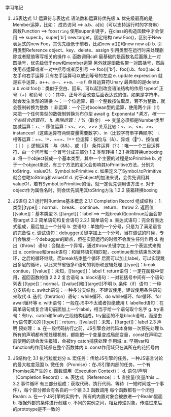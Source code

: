 学习笔记

1. JS表达式
    1.1 运算符与表达式
        语法数和运算符优先级
        a. 优先级最高的是Member运算，比如：
            成员访问 ==> a.b、a[b]（可以支持运行时的字符串）
            函数Function ==> foo`string`
            使用super关键字，在class的构造函数中才会使用 ==> super.b，super['b']
            new.target，固定结构
            new Foo()，区别于New表达式的new Foo，其优先级低于前者，比如new a()()和new new a()
        b. 引用类型Reference
            object、key、delete、assign
            引用类型在运行时来处理删除或者赋值等写相关的操作
        c. 函数调用call
            最基础的是函数名后面跟上一对圆括号，优先级低于new和member运算
            另外就是函数名带一对圆括号，然后使用点运算或者一对中括号或者反引号 ==> foo()['b']、foo().b、foo()`abc`
        d. 左手和右手运算
            只有左手运算可以放到等号的左边
        e. update expression
            就是右手运算，a++、a--、++a、--a
        f. 单目运算符Unary
            最典型的是delete a.b
            void foo()：类似于空白、回车，可以起到改变语法结构的作用
            typeof
            正号（+）和负号（-）：其中，正号不会改变后面表达式的值，如果是字符串，就会发生类型的转换
            ～：一个位运算，把一个整数按位取反，若不为整数，就会强制转换为整数
            ！非运算：一个正对boolean型的运算，使用两个非（!!）来把一个任何类型的数强制转换为布尔型
            await
        g. Exponental
            **乘方，唯一一个右结合运算符，
        h. 乘除运算：* / %（取余） ==> 变量必须都是Number类型
            加减运算：+、-
            移位运算：<<、>>、>>>
            关系比较：<、>、<=、>=、instanceof（这些运算符两侧变量需要数字）、in（比较字符串字典顺序）
        i. 相等运算：==、!=、===、!==
            位运算：按位与（&）、异或（^）、按位或（｜）
        j. 逻辑运算：与（&&）、或（||）
            条件运算（?:）：唯一一个三目运算符，由一个问号和一个冒号分成三部分
    1.2 类型转换
        1.2.1 拆箱转换unboxing
            a. 将一个object装成一个基本类型，其中一个主要的过程是toPrimitive
            b. 对于一个object来说，有三个方法的定义会影响其toPrimitive方法，分别为toString、valueOf、Symbol.toPrimitive
            c. 如果定义了Symbol.toPrimitive就会忽略toString和valueOf
            d. 对于object的加法来说，会优先调用其valueOf，若有Symbol.toPrimitive的话，就一定优先调用该方法
            e. 对于object作为属性名时，则会优先调用其toString方法
        1.2.2 装箱转换boxing

2. JS语句
    2.1 运行时Runtime基本概念
        2.1.1 Completion Record
            组成结构：
            1. 类型[[type]]：normal、 break、 continue、 return、 throw
            2. 返回值[[value]]：基本类型
            3. [[target]]：label ==> 一般break和continue后面会带有target
    2.2 简单语句和复合语句
        2.2.1 简单语句
            a. 表达式语句：完全有表达式组成，最后加上一个分号
            b. 空语句：单独的一个分号，只是为了满足语言的完备性
            c. 调试语句：debugger关键字加上一个分号，当在调试的时候，专门会触发一个debugger的断点，但在实际运行的时候不会发生任何作用
            d. 抛出（throw）语句：会抛出一个异常，通过throw关键字加上一个表达式来抛出
            e. continue和break语句：和循环语句相匹配，continue表示结束当次循环，之后的循环继续，而break结束整个循环
                后面可以加上label，可以实现跳出多层的循环，以此来节省很多if语句的判断和逻辑处理
                [[type]]：break contiue，[[value]]：未知，[[target]]：label
            f. return语句：一定在函数中使用，返回函数的值
        2.2.2 复合语句
            a. block语句：一对花括号中间有一个语句列表
                [[type]]：normal，[[value]]和[[target]]不明
            b. 条件（if）语句：一种分支结构
            c. switch语句：一种多分支结构，不建议使用，建议使用条件语句来取代
            d. 迭代（Iteration）语句：while循环、do while循环、for循环、for await循环等
            e. with语句：一般在JS中不太或者拒绝使用
            f. labelled语句：在简单语句或复合语句前面加上一个label，相当于给一个语句取个名字
            g. try语句：有try、catch和finally三段结构组成，try里面的不是block语句，而是由try语句定义的
                [[type]]：return，[[value]]：未知，[[target]]：label
    2.3 声明
        预处理：
            a. 在一段代码执行之前，JS引擎会对代码本身做一次预先处理
            b. 所有的声明都有预处理机制，都能把一个变量变成局部变量，const在声明之前使用的话会发生报错，会被try catch捕获处理
        作用域:
            a. 早期var和function的作用域都在整个函数体内
            b. const作用域只在其所在的花括号内
3. JS结构化
    3.1 执行粒度划分
        a. 宏任务：传给JS引擎的任务，一种JS语言讨论的最大粒度范围
        b. 微任务（Promise）：在JS引擎内部的任务，一个有Promise来产生的
        c. 函数调用（Execution Context）：
        d. 语句/声明（Completion Record）：
        e. 表达式（Reference）：
        f. 直接量/变量/this ...
    3.2 事件循环
        有三部分组成：获取代码、执行代码、等待（一短时间或一个事件），每个部分都会有各自的一个锁
    3.3 函数调用
        每个函数都有一个闭包
        Realm:
            a. 在一个JS引擎的实例中，所有的内置对象会被放进一个Realm里面
            b. 根据外部的条件进行创建
            c. 不同的实例之间，相互传递对象，传递过来后的prototype是不一致的
